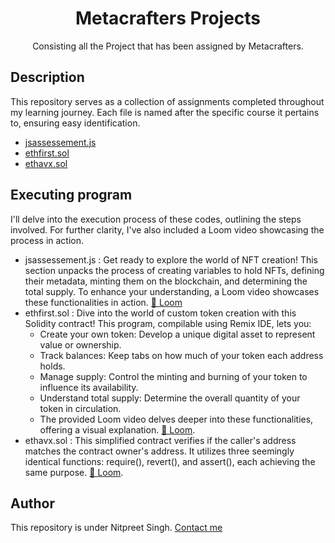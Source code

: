 <div align= "center">
<h1>Metacrafters Projects</h1>
Consisting all the Project that has been assigned by Metacrafters.
  

</div>

## Description
This repository serves as a collection of assignments completed throughout my learning journey. Each file is named after the specific course it pertains to, ensuring easy identification.
* [jsassessement.js](https://github.com/Nitpreetik13/MetaCrafterProjects/blob/main/jsassessement.js)
* [ethfirst.sol](https://github.com/Nitpreetik13/MetaCrafterProjects/blob/main/ethfirst.sol)
* [ethavx.sol](https://github.com/Nitpreetik13/MetaCrafterProjects/blob/main/ethavx.sol)

## Executing program
I'll delve into the execution process of these codes, outlining the steps involved. For further clarity, I've also included a Loom video showcasing the process in action.
* jsassessement.js : Get ready to explore the world of NFT creation! This section unpacks the process of creating variables to hold NFTs, defining their metadata, minting them on the blockchain, and determining the total supply. To enhance your understanding, a Loom video showcases these functionalities in action. [🔗 Loom](https://www.loom.com/share/470447e3974f4d848b5821901e45d7b7?sid=2b104a4a-a7c1-47ac-afbd-5803a7bd648b)
* ethfirst.sol : Dive into the world of custom token creation with this Solidity contract! This program, compilable using Remix IDE, lets you:
  * Create your own token: Develop a unique digital asset to represent value or ownership.
  * Track balances: Keep tabs on how much of your token each address holds.
  * Manage supply: Control the minting and burning of your token to influence its availability.
  * Understand total supply: Determine the overall quantity of your token in circulation.
  * The provided Loom video delves deeper into these functionalities, offering a visual explanation. [🔗 Loom](https://www.loom.com/share/fbf18e5796d6483b82bdc2fd37dcf031?sid=04f64495-814f-493d-936b-ad1244779139).
* ethavx.sol : This simplified contract verifies if the caller's address matches the contract owner's address. It utilizes three seemingly identical functions: require(), revert(), and assert(), each achieving the same purpose. [🔗 Loom](https://www.loom.com/share/4f69a2780b4e4dd6a8fd965eee5393fc?sid=f7ffbf8d-30f2-4622-8733-673334d09ad4).



## Author
This repository is under Nitpreet Singh. [Contact me](mailto:nitpreetsingh03@gmail.com)

